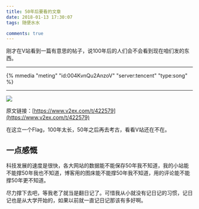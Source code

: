 ```yaml
---
title: 50年后要看的文章
date: 2018-01-13 17:30:07
tags: 随便水水

comments: true
---
```


刚才在V站看到一篇有意思的帖子，说100年后的人们会不会看到现在咱们发的东西。

<!-- more -->

- - - - --

{% mmedia "meting" "id:004KvnQu2AnzoV" "server:tencent" "type:song" %}

- - - - ---

![](https://s1.ax2x.com/2018/01/13/G8y1G.png)

原文链接：[https://www.v2ex.com/t/422579](https://www.v2ex.com/t/422579)

在这立一个Flag，100年太长，50年之后再去考古，看看V站还在不在。

## 一点感慨

科技发展的速度是很快，各大网站的数据能不能保存50年我不知道，我的小站能不能撑50年我也不知道，博客用的图床能不能撑50年我不知道，用的评论能不能撑50年更不知道。

尽力撑下去吧，等我老了就当是翻日记了。可惜我从小就没有记日记的习惯，记日记也是从大学开始的，如果以前就一直记日记那该有多好啊。